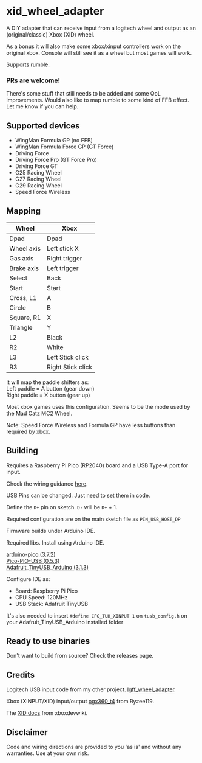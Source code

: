 # xid_wheel_adapter
A DIY adapter that can receive input from a logitech wheel and output as an (original/classic) Xbox (XID) wheel.

As a bonus it will also make some xbox/xinput controllers work on the original xbox. Console will still see it as a wheel but most games will work.

Supports rumble.

### PRs are welcome!
There's some stuff that still needs to be added and some QoL improvements. Would also like to map rumble to some kind of FFB effect.
Let me know if you can help.

## Supported devices
* WingMan Formula GP (no FFB)
* WingMan Formula Force GP (GT Force)
* Driving Force
* Driving Force Pro (GT Force Pro)
* Driving Force GT
* G25 Racing Wheel
* G27 Racing Wheel
* G29 Racing Wheel
* Speed Force Wireless

## Mapping
| Wheel      | Xbox              |
|------------|-------------------|
| Dpad       | Dpad              |
| Wheel axis | Left stick X      |
| Gas axis   | Right trigger     |
| Brake axis | Left trigger      |
| Select     | Back              |
| Start      | Start             |
| Cross, L1  | A                 |
| Circle     | B                 |
| Square, R1 | X                 |
| Triangle   | Y                 |
| L2         | Black             |
| R2         | White             |
| L3         | Left Stick click  |
| R3         | Right Stick click |

It will map the paddle shifters as:<br/>
Left paddle = A button (gear down)<br/>
Right paddle = X button (gear up)<br/>
 
Most xbox games uses this configuration. Seems to be the mode used by the Mad Catz MC2 Wheel.

Note: Speed Force Wireless and Formula GP have less buttons than required by xbox.

## Building
Requires a Raspberry Pi Pico (RP2040) board and a USB Type-A port for input.

Check the wiring guidance [here](https://github.com/sekigon-gonnoc/Pico-PIO-USB/discussions/7).

USB Pins can be changed. Just need to set them in code.

Define the `D+` pin on sketch. `D-` will be `D+` + 1.

Required configuration are on the main sketch file as `PIN_USB_HOST_DP`

Firmware builds under Arduino IDE.

Required libs. Install using Arduino IDE.

[arduino-pico (3.7.2)](https://github.com/earlephilhower/arduino-pico#installing-via-arduino-boards-manager)<br/>
[Pico-PIO-USB (0.5.3)](https://github.com/sekigon-gonnoc/Pico-PIO-USB)<br/>
[Adafruit_TinyUSB_Arduino (3.1.3)](https://github.com/adafruit/Adafruit_TinyUSB_Arduino)

Configure IDE as:
* Board: Raspberry Pi Pico
* CPU Speed: 120MHz
* USB Stack: Adafruit TinyUSB
 
It's also needed to insert `#define CFG_TUH_XINPUT 1` on `tusb_config.h` on your Adafruit_TinyUSB_Arduino installed folder

## Ready to use binaries
Don't want to build from source? Check the releases page.

## Credits
Logitech USB input code from my other project.
[lgff_wheel_adapter](https://github.com/sonik-br/lgff_wheel_adapter)

Xbox (XINPUT/XID) input/output [ogx360_t4](https://github.com/Ryzee119/ogx360_t4) from Ryzee119.

The [XID docs](https://xboxdevwiki.net/Xbox_Input_Devices) from xboxdevwiki.

## Disclaimer

Code and wiring directions are provided to you 'as is' and without any warranties. Use at your own risk.